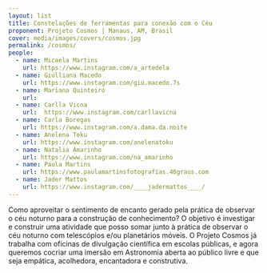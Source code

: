 ```yaml
---
layout: list
title: Constelações de ferramentas para conexão com o Céu
proponent: Projeto Cosmos | Manaus, AM, Brasil
cover: media/images/covers/cosmos.jpg
permalink: /cosmos/
people:
  - name: Micaela Martins 
    url: https://www.instagram.com/a_artedela
  - name: Giulliana Macedo 
    url: https://www.instagram.com/giu.macedo.7s
  - name: Mariana Quinteiro
    url: 
  - name: Carlla Vicna
    url:  https://www.instagram.com/carllavicna
  - name: Carla Boregas
    url: https://www.instagram.com/a.dama.da.noite
  - name: Anelena Toku
    url: https://www.instagram.com/anelenatoku
  - name: Natalia Amarinho
    url: https://www.instagram.com/na_amarinho
  - name: Paula Martins
    url: https://www.paulamartinsfotografias.46graus.com
  - name: Jader Mattos
    url: https://www.instagram.com/____jadermattos____/
---
```


Como aproveitar o sentimento de encanto gerado pela prática de observar o céu noturno para a construção de conhecimento? O objetivo é investigar e construir uma atividade que posso somar junto à prática de observar o céu noturno com telescópios e/ou planetários móveis. O Projeto Cosmos já trabalha com oficinas de divulgação científica em escolas públicas, e agora queremos cocriar uma imersão em Astronomia aberta ao público livre e que seja empática, acolhedora, encantadora e construtiva.
